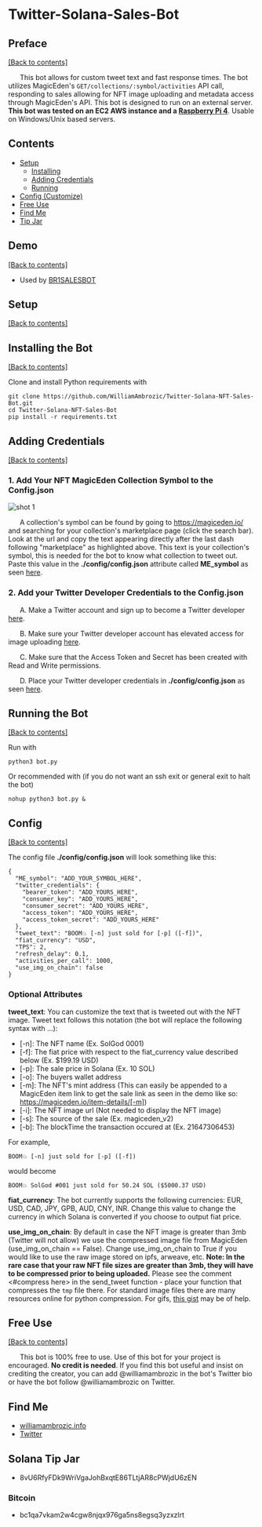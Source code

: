 # Twitter-Solana-Sales-Bot

## Preface

[[Back to contents]](https://github.com/WilliamAmbrozic/Responsive-Solana-NFT-Sales-Bot#contents)

&nbsp;&nbsp;&nbsp;&nbsp;&nbsp;&nbsp;This bot allows for custom tweet text and fast response times. The bot utilizes MagicEden's ```GET/collections/:symbol/activities``` API call, responding to sales allowing for NFT image uploading and metadata access through MagicEden's API. This bot is designed to run on an external server. **This bot was tested on an EC2 AWS instance and a [Raspberry Pi 4](https://www.raspberrypi.com/products/raspberry-pi-4-model-b/)**. Usable on Windows/Unix based servers.

## Contents
- [Setup](https://github.com/WilliamAmbrozic/Responsive-Solana-NFT-Sales-Bot#Setup)  
  - [Installing](https://github.com/WilliamAmbrozic/Responsive-Solana-NFT-Sales-Bot#Installing-the-Bot) 
  - [Adding Credentials](https://github.com/WilliamAmbrozic/Responsive-Solana-NFT-Sales-Bot#Adding-Credentials)
  - [Running](https://github.com/WilliamAmbrozic/Responsive-Solana-NFT-Sales-Bot#Running-the-Bot)  
- [Config (Customize)](https://github.com/WilliamAmbrozic/Responsive-Solana-NFT-Sales-Bot#Config)
- [Free Use](https://github.com/WilliamAmbrozic/Responsive-Solana-NFT-Sales-Bot#Free-Use)
- [Find Me](https://github.com/WilliamAmbrozic/Responsive-Solana-NFT-Sales-Bot#find-me)
- [Tip Jar](https://github.com/WilliamAmbrozic/Responsive-Solana-NFT-Sales-Bot#Solana-Tip-Jar)

## Demo

[[Back to contents]](https://github.com/WilliamAmbrozic/Responsive-Solana-NFT-Sales-Bot#contents)

* Used by [BR1SALESBOT](https://twitter.com/BR1SALESBOT)

## Setup

[[Back to contents]](https://github.com/WilliamAmbrozic/Responsive-Solana-NFT-Sales-Bot#contents)

## Installing the Bot

[[Back to contents]](https://github.com/WilliamAmbrozic/Responsive-Solana-NFT-Sales-Bot#contents)

Clone and install Python requirements with
```
git clone https://github.com/WilliamAmbrozic/Twitter-Solana-NFT-Sales-Bot.git
cd Twitter-Solana-NFT-Sales-Bot
pip install -r requirements.txt
```

## Adding Credentials

[[Back to contents]](https://github.com/WilliamAmbrozic/Responsive-Solana-NFT-Sales-Bot#contents)

### 1. Add Your NFT MagicEden Collection Symbol to the Config.json

![shot 1](https://imgur.com/OnbyLbV.png)

&nbsp;&nbsp;&nbsp;&nbsp;&nbsp;&nbsp;A collection's symbol can be found by going to https://magiceden.io/ and searching for your collection's marketplace page (click the search bar). Look at the url and copy the text appearing directly after the last dash following "marketplace" as highlighted above. This text is your collection's symbol, this is needed for the bot to know what collection to tweet out. Paste this value in the **./config/config.json** attribute called **ME_symbol** as seen [here](https://github.com/WilliamAmbrozic/Responsive-Solana-NFT-Sales-Bot#Config).

### 2. Add your Twitter Developer Credentials to the Config.json

&nbsp;&nbsp;&nbsp;&nbsp;&nbsp;&nbsp;A. Make a Twitter account and sign up to become a Twitter developer [here](https://developer.twitter.com/).

&nbsp;&nbsp;&nbsp;&nbsp;&nbsp;&nbsp;B. Make sure your Twitter developer account has elevated access for image uploading [here](https://developer.twitter.com/en/portal/products/elevated).

&nbsp;&nbsp;&nbsp;&nbsp;&nbsp;&nbsp;C. Make sure that the Access Token and Secret has been created with Read and Write permissions.

&nbsp;&nbsp;&nbsp;&nbsp;&nbsp;&nbsp;D. Place your Twitter developer credentials in **./config/config.json** as seen [here](https://github.com/WilliamAmbrozic/Responsive-Solana-NFT-Sales-Bot#Config).

## Running the Bot

[[Back to contents]](https://github.com/WilliamAmbrozic/Responsive-Solana-NFT-Sales-Bot#contents)

Run with 
```
python3 bot.py
```
Or recommended with (if you do not want an ssh exit or general exit to halt the bot)
```
nohup python3 bot.py &
```

## Config

[[Back to contents]](https://github.com/WilliamAmbrozic/Responsive-Solana-NFT-Sales-Bot#contents)

The config file **./config/config.json** will look something like this:
```
{
  "ME_symbol": "ADD_YOUR_SYMBOL_HERE",
  "twitter_credentials": {
    "bearer_token": "ADD_YOURS_HERE",
    "consumer_key": "ADD_YOURS_HERE",
    "consumer_secret": "ADD_YOURS_HERE",
    "access_token": "ADD_YOURS_HERE",
    "access_token_secret": "ADD_YOURS_HERE"
  },
  "tweet_text": "BOOM💥 [-n] just sold for [-p] ([-f])",
  "fiat_currency": "USD",
  "TPS": 2,
  "refresh_delay": 0.1,
  "activities_per_call": 1000,
  "use_img_on_chain": false
}
```

### Optional Attributes
**tweet_text**: You can customize the text that is tweeted out with the NFT image. Tweet text follows this notation (the bot will replace the following syntax with ...):
* [-n]: The NFT name (Ex. SolGod 0001)
* [-f]: The fiat price with respect to the fiat_currency value described below (Ex. $199.19 USD)
* [-p]: The sale price in Solana (Ex. 10 SOL)
* [-o]: The buyers wallet address
* [-m]: The NFT's mint address (This can easily be appended to a MagicEden item link to get the sale link as seen in the demo like so: https://magiceden.io/item-details/[-m])
* [-i]: The NFT image url (Not needed to display the NFT image)
* [-s]: The source of the sale (Ex. magiceden_v2)
* [-b]: The blockTime the transaction occured at (Ex. 21647306453)

For example, 
```
BOOM💥 [-n] just sold for [-p] ([-f])
```
would become
```
BOOM💥 SolGod #001 just sold for 50.24 SOL ($5000.37 USD)
```

**fiat_currency**: The bot currently supports the following currencies: EUR, USD, CAD, JPY, GPB, AUD, CNY, INR. Change this value to change the currency in which Solana is converted if you choose to output fiat price.

**use_img_on_chain**: By default in case the NFT image is greater than 3mb (Twitter will not allow) we use the compressed image file from MagicEden (use_img_on_chain == False). Change use_img_on_chain to True if you would like to use the raw image stored on ipfs, arweave, etc. **Note: In the rare case that your raw NFT file sizes are greater than 3mb, they will have to be compressed prior to being uploaded.** Please see the comment <#compress here> in the send_tweet function - place your function that compresses the ```tmp``` file there. For standard image files there are many resources online for python compression. For gifs, [this gist](https://gist.github.com/skywodd/8b68bd9c7af048afcedcea3fb1807966) may be of help.


## Free Use

[[Back to contents]](https://github.com/WilliamAmbrozic/Responsive-Solana-NFT-Sales-Bot#contents)

&nbsp;&nbsp;&nbsp;&nbsp;&nbsp;&nbsp;This bot is 100% free to use. Use of this bot for your project is encouraged. **No credit is needed**. If you find this bot useful and insist on crediting the creator, you can add @williamambrozic in the bot's Twitter bio or have the bot follow @williamambrozic on Twitter.

## Find Me

- [williamambrozic.info](https://williamambrozic.info)
- [Twitter](https://twitter.com/WilliamAmbrozic)

## Solana Tip Jar
  * 8vU6RfyFDk9WriVgaJohBxqtE86TLtjAR8cPWjdU6zEN
### Bitcoin
  * bc1qa7vkam2w4cgw8njqx976ga5ns8egsq3yzxzlrt
